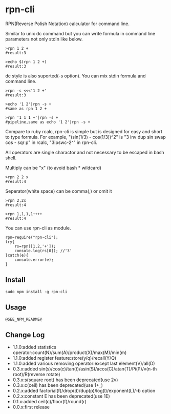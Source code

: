 rpn-cli
==========

RPN(Reverse Polish Notation) calculator for command line.

Similar to unix dc command but you can write formula in command line parameters not only stdin like below.
```
>rpn 1 2 +
#result:3

>echo $(rpn 1 2 +)
#result:3
```

dc style is also suported(-s option). You can mix stdin formula and command line.

```
>rpn -s <<<'1 2 +'
#result:3

>echo '1 2'|rpn -s +
#same as rpn 1 2 +

>rpn '1 1 1 +'|rpn -s +
#pipeline,same as echo '1 2'|rpn -s +
```

Compare to ruby rcalc, rpn-cli is simple but is designed for easy and short to type formula. For example, "(sin(1/3) - cos(1/3))^2" is "3 inv dup sin swap cos - sqr p" in rcalc, "3ipswc-2^" in rpn-cli.

All operators are single charactor and not necessary to be escaped in bash shell.

Multiply can be "x" (to avoid bash * wildcard) 

```
>rpn 2 2 x
#result:4
```

Seperator(white space) can be comma(,) or omit it

```
>rpn 2,2x
#result:4

>rpn 1,1,1,1++++
#result:4
```

You can use rpn-cli as module.

```
rpn=require("rpn-cli");
try{
	rs=rpn([1,2,'+']);
	console.log(rs[0]); //'3'
}catch(e){
	console.error(e);
}
```

## Install

```
sudo npm install -g rpn-cli
```

## Usage

```
@SEE_NPM_README@
```

## Change Log

- 1.1.0:added statistics operator:count(N)/sum(A)/product(X)/max(M)/min(m)
- 1.1.0:added register feature:store(y/q)/recall(Y/Q)
- 1.1.0:added various removing operator:except last element(V)/all(D)
- 0.3.x:added sin(s)/cos(c)/tan(t)/asin(S)/acos(C)/atan(T)/Pi(P)/v(n-th root)/R(reverse rotate)
- 0.3.x:s(square root) has been deprecated(use 2v)
- 0.3.x:c(ceil) has been deprecated(use 1+_)
- 0.2.x:added factorial(f)/drop(d)/dup(p)/log(l)/exponent(L)/-b option
- 0.2.x:constant E has been deprecated(use 1E)
- 0.1.x:added ceil(c)/floor(f)/round(r)
- 0.0.x:first release
